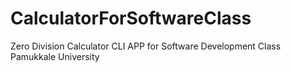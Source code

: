# CalculatorForSoftwareClass
Zero Division Calculator CLI APP for Software Development Class  Pamukkale University
